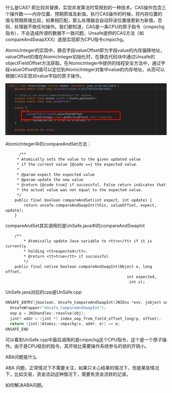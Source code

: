 什么是CAS? 即比较并替换，实现并发算法时常用到的一种技术。CAS操作包含三个操作数——内存位置、预期原值及新值。执行CAS操作的时候，将内存位置的值与预期原值比较，如果相匹配，那么处理器会自动将该位置值更新为新值，否则，处理器不做任何操作。我们都知道，CAS是一条CPU的原子指令（cmpxchg指令），不会造成所谓的数据不一致问题，Unsafe提供的CAS方法（如compareAndSwapXXX）底层实现即为CPU指令cmpxchg。

AtomicInteger的实现中，静态字段valueOffset即为字段value的内存偏移地址，valueOffset的值在AtomicInteger初始化时，在静态代码块中通过Unsafe的objectFieldOffset方法获取。在AtomicInteger中提供的线程安全方法中，通过字段valueOffset的值可以定位到AtomicInteger对象中value的内存地址，从而可以根据CAS实现对value字段的原子操作。

![](../img/atomic_intger.png)

AtomicInteger中的compareAndSet方法：

```
      /**
     * Atomically sets the value to the given updated value
     * if the current value {@code ==} the expected value.
     *
     * @param expect the expected value
     * @param update the new value
     * @return {@code true} if successful. False return indicates that
     * the actual value was not equal to the expected value.
     */
    public final boolean compareAndSet(int expect, int update) {
        return unsafe.compareAndSwapInt(this, valueOffset, expect, update);
    }

```

compareAndSet其实调用的是UnSafe.java中的compareAndSwapInt

```
    /**
        * Atomically update Java variable to <tt>x</tt> if it is currently
        * holding <tt>expected</tt>.
        * @return <tt>true</tt> if successful
        */
    public final native boolean compareAndSwapInt(Object o, long offset,
                                                     int expected,
                                                      int x);
```

UnSafe.java对应的cpp是UnSafe.cpp

```c++
UNSAFE_ENTRY(jboolean, Unsafe_CompareAndSwapInt(JNIEnv *env, jobject unsafe, jobject obj, jlong offset, jint e, jint x))
  UnsafeWrapper("Unsafe_CompareAndSwapInt");
  oop p = JNIHandles::resolve(obj);
  jint* addr = (jint *) index_oop_from_field_offset_long(p, offset);
  return (jint)(Atomic::cmpxchg(x, addr, e)) == e;
UNSAFE_END
```

可以看到UnSafe.cpp中最后调用的是cmpxchg这个CPU指令，这个是一个原子操作。由于是CPU级别的指令，其开销比需要操作系统参与的锁的开销小。

ABA问题是什么

ABA 问题，正常情况下不需要关注，如果只关心结果的情况下，但是某些情况下，比如交易，资金流动这种情况下，需要有资金流转的记录。

如何解决ABA问题。